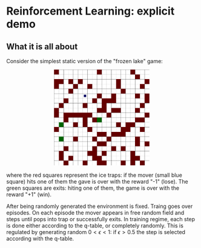 # Reinforcement Learning: explicit demo

## What it is all about

Consider the simplest static version of the "frozen lake" game:

<p align="center">
  <img src="png/000000/0000.png" width=50% />
</p>

where the red squares represent the ice traps: if the mover (small blue square) hits one of them the gave is over with the reward "-1" (lose). The green squares are exits: hiting one of them, the game is over with the reward "+1" (win). 

After being randomly generated the environment is fixed. Traing goes over episodes. On each episode the mover appears in free random field and steps until pops into trap or successfully exits. In training regime, each step is done either according to the q-table, or completely randomly. This is regulated by generating random $0<\epsilon<1$: if $\epsilon>0.5$ the step is selected according with the q-table.